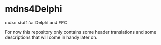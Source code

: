 # mdns4Delphi
mdsn stuff for Delphi and FPC

For now this repository only contains some header translations and some descriptions that will come in handy later on.
